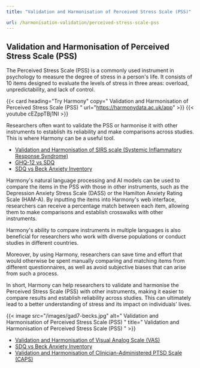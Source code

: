 ```yaml
---
title: "Validation and Harmonisation of Perceived Stress Scale (PSS)"

url: /harmonisation-validation/perceived-stress-scale-pss
---
```


## Validation and Harmonisation of Perceived Stress Scale (PSS)

The Perceived Stress Scale (PSS) is a commonly used instrument in psychology to measure the degree of stress in a person's life. It consists of 10 items designed to evaluate the levels of stress in three areas: overload, unpredictability, and lack of control.

{{< card heading="Try Harmony" copy=" Validation and Harmonisation of Perceived Stress Scale (PSS) " url="https://harmonydata.ac.uk/app" >}}
{{< youtube cEZppTBj1NI >}}

Researchers often want to validate the PSS or harmonise it with other instruments to establish its reliability and make comparisons across studies. This is where Harmony can be a useful tool.

* [Validation and Harmonisation of SIRS scale (Systemic Inflammatory Response Syndrome)](/harmonisation-validation/sirs-scale-systemic-inflammatory-response-syndrome)
* [GHQ-12 vs SDQ](/ghq-12-vs-sdq)
* [SDQ vs Beck Anxiety Inventory](/sdq-vs-beck-anxiety-inventory)

Harmony's natural language processing and AI models can be used to compare the items in the PSS with those in other instruments, such as the Depression Anxiety Stress Scale (DASS) or the Hamilton Anxiety Rating Scale (HAM-A). By inputting the items into Harmony's web interface, researchers can receive a percentage match between each item, allowing them to make comparisons and establish crosswalks with other instruments.

Harmony's ability to compare instruments in multiple languages is also beneficial for researchers who work with diverse populations or conduct studies in different countries.

Moreover, by using Harmony, researchers can save time and effort that would otherwise be spent manually comparing and matching items from different questionnaires, as well as avoid subjective biases that can arise from such a process.

In short, Harmony can help researchers to validate and harmonise the Perceived Stress Scale (PSS) with other instruments, making it easier to compare results and establish reliability across studies. This can ultimately lead to a better understanding of stress and its impact on individuals' lives. 


{{< image src="/images/gad7-becks.jpg" alt=" Validation and Harmonisation of Perceived Stress Scale (PSS) " title=" Validation and Harmonisation of Perceived Stress Scale (PSS) " >}}









* [Validation and Harmonisation of Visual Analog Scale (VAS)](/harmonisation-validation/visual-analog-scale-vas)
* [SDQ vs Beck Anxiety Inventory](/sdq-vs-beck-anxiety-inventory)
* [Validation and Harmonisation of Clinician-Administered PTSD Scale (CAPS)](/harmonisation-validation/clinician-administered-ptsd-scale-caps)